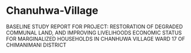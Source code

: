 # Chanuhwa-Village
BASELINE STUDY REPORT FOR PROJECT:  RESTORATION OF DEGRADED COMMUNAL LAND, AND IMPROVING LIVELIHOODS ECONOMIC STATUS FOR MARGINALIZED HOUSEHOLDS IN CHANHUWA VILLAGE WARD 17 OF CHIMANIMANI DISTRICT
